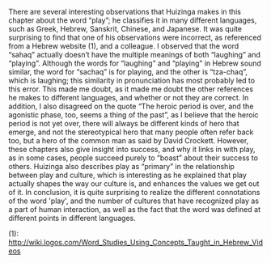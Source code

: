 There are several interesting observations that Huizinga makes in this chapter about the word “play”; he classifies it in many different languages, such as Greek, Hebrew, Sanskrit, Chinese, and Japanese. It was quite surprising to find that one of his observations were incorrect, as referenced from a Hebrew website (1), and a colleague. I observed that the word “sahaq” actually doesn’t have the multiple meanings of both “laughing” and “playing”. Although the words for “laughing” and “playing” in Hebrew sound similar, the word for “sachaq” is for playing, and the other is “tza-chaq”, which is laughing; this similarity in pronunciation has most probably led to this error. This made me doubt, as it made me doubt the other references he makes to different languages, and whether or not they are correct. In addition, I also disagreed on the quote “The heroic period is over, and the agonistic phase, too, seems a thing of the past”,  as I believe that the heroic period is not yet over, there will always be different kinds of hero that emerge, and not the stereotypical hero that many people often refer back too, but a hero of the common man as said by David Crockett. However, these chapters also give insight into success, and why it links in with play, as in some cases, people succeed purely to “boast” about their success to others. Huizinga also describes play as “primary” in the relationship between play and culture, which is interesting as he explained that play actually shapes the way our culture is, and enhances the values we get out of it. In conclusion, it is quite surprising to realize the different connotations of the word 'play', and the number of cultures that have recognized play as a part of human interaction, as well as the fact that the word was defined at different points in different languages.

(1): http://wiki.logos.com/Word_Studies_Using_Concepts_Taught_in_Hebrew_Videos